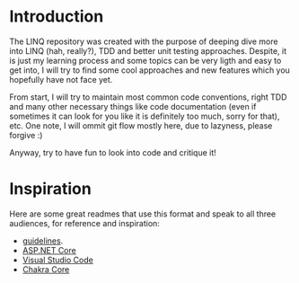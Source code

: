 # Introduction 
The LINQ repository was created with the purpose of deeping dive more into LINQ (hah, really?), TDD and better unit testing approaches.
Despite, it is just my learning process and some topics can be very ligth and easy to get into, I will try to find some cool approaches
and new features which you hopefully have not face yet.

From start, I will try to maintain most common code conventions, right TDD and many other necessary things like code documentation (even if sometimes
it can look for you like it is definitely too much, sorry for that), etc. One note, I will ommit git flow mostly here, due to lazyness, please forgive :)

Anyway, try to have fun to look into code and critique it!

# Inspiration
Here are some great readmes that use this format and speak to all three audiences, for reference and inspiration:
- [guidelines](https://www.visualstudio.com/en-us/docs/git/create-a-readme).
- [ASP.NET Core](https://github.com/aspnet/Home)
- [Visual Studio Code](https://github.com/Microsoft/vscode)
- [Chakra Core](https://github.com/Microsoft/ChakraCore)